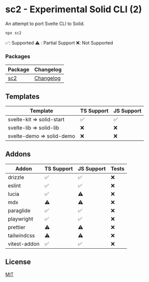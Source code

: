 # sc2 - Experimental Solid CLI (2)

An attempt to port Svelte CLI to Solid.

```bash
npx sc2
```

✅: Supported
⚠️ : Partial Support
❌: Not Supported

### Packages

| Package             | Changelog                              |
| ------------------- | -------------------------------------- |
| [sc2](packages/cli) | [Changelog](packages/cli/CHANGELOG.md) |

## Templates

| Template                  | TS Support | JS Support |
| ------------------------- | ---------- | ---------- |
| svelte-kit => solid-start | ✅         | ✅         |
| svelte-lib => solid-lib   | ❌         | ❌         |
| svelte-demo => solid-demo | ❌         | ❌         |

## Addons

| Addon        | TS Support | JS Support | Tests |
| ------------ | ---------- | ---------- | ----- |
| drizzle      | ✅         | ✅         | ❌    |
| eslint       | ✅         | ✅         | ❌    |
| lucia        | ✅         | ⚠️         | ❌    |
| mdx          | ⚠️         | ⚠️         | ❌    |
| paraglide    | ✅         | ✅         | ❌    |
| playwright   | ✅         | ✅         | ❌    |
| prettier     | ⚠️         | ⚠️         | ❌    |
| tailwindcss  | ⚠️         | ⚠️         | ❌    |
| vitest-addon | ✅         | ✅         | ❌    |

## License

[MIT](./LICENSE)

